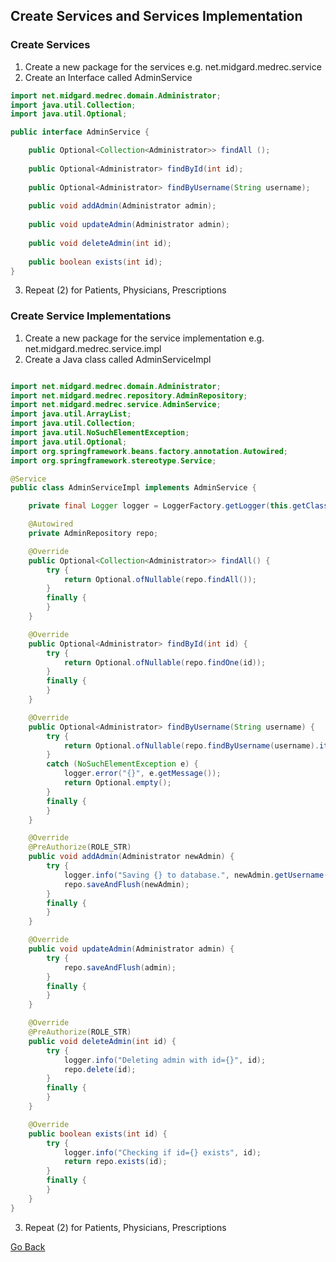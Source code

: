 ## Create Services and Services Implementation

### Create Services
1. Create a new package for the services e.g. net.midgard.medrec.service
2. Create an Interface called AdminService
```Java
import net.midgard.medrec.domain.Administrator;
import java.util.Collection;
import java.util.Optional;

public interface AdminService {

    public Optional<Collection<Administrator>> findAll ();
    
    public Optional<Administrator> findById(int id);
    
    public Optional<Administrator> findByUsername(String username);    
    
    public void addAdmin(Administrator admin);
    
    public void updateAdmin(Administrator admin);
    
    public void deleteAdmin(int id);
    
    public boolean exists(int id);
}
```

3. Repeat (2) for Patients, Physicians, Prescriptions

### Create Service Implementations

1. Create a new package for the service implementation e.g. net.midgard.medrec.service.impl
2. Create a Java class called AdminServiceImpl
```Java

import net.midgard.medrec.domain.Administrator;
import net.midgard.medrec.repository.AdminRepository;
import net.midgard.medrec.service.AdminService;
import java.util.ArrayList;
import java.util.Collection;
import java.util.NoSuchElementException;
import java.util.Optional;
import org.springframework.beans.factory.annotation.Autowired;
import org.springframework.stereotype.Service;

@Service
public class AdminServiceImpl implements AdminService {

    private final Logger logger = LoggerFactory.getLogger(this.getClass());

    @Autowired
    private AdminRepository repo;

    @Override
    public Optional<Collection<Administrator>> findAll() {
        try {
            return Optional.ofNullable(repo.findAll());
        }
        finally {
        }
    }

    @Override
    public Optional<Administrator> findById(int id) {
        try {
            return Optional.ofNullable(repo.findOne(id));
        }
        finally {
        }
    }

    @Override
    public Optional<Administrator> findByUsername(String username) {
        try {
            return Optional.ofNullable(repo.findByUsername(username).iterator().next());
        }
        catch (NoSuchElementException e) {
            logger.error("{}", e.getMessage());
            return Optional.empty();
        }
        finally {
        }
    }

    @Override
    @PreAuthorize(ROLE_STR)
    public void addAdmin(Administrator newAdmin) {
        try {
            logger.info("Saving {} to database.", newAdmin.getUsername(), newAdmin);
            repo.saveAndFlush(newAdmin);
        }
        finally {
        }
    }

    @Override
    public void updateAdmin(Administrator admin) {
        try {
            repo.saveAndFlush(admin);
        }
        finally {
        }
    }

    @Override
    @PreAuthorize(ROLE_STR)
    public void deleteAdmin(int id) {
        try {
            logger.info("Deleting admin with id={}", id);
            repo.delete(id);
        }
        finally {
        }
    }

    @Override
    public boolean exists(int id) {
        try {
            logger.info("Checking if id={} exists", id);
            return repo.exists(id);
        }
        finally {
        }
    }
}
```
3. Repeat (2) for Patients, Physicians, Prescriptions

<a href="../../../teachme" class="btn" >Go Back</a>

